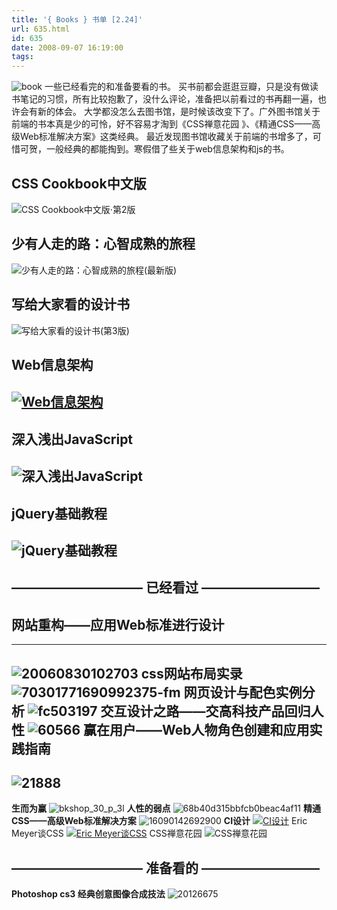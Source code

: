 ```yaml
---
title: '{ Books } 书单 [2.24]'
url: 635.html
id: 635
date: 2008-09-07 16:19:00
tags:
---
```


![book](http://cai13.info/blog_pic/2008/09/book.jpg "book") 一些已经看完的和准备要看的书。 买书前都会逛逛豆瓣，只是没有做读书笔记的习惯，所有比较抱歉了，没什么评论，准备把以前看过的书再翻一遍，也许会有新的体会。 大学都没怎么去图书馆，是时候该改变下了。广外图书馆关于前端的书本真是少的可怜，好不容易才淘到《CSS禅意花园 》、《精通CSS——高级Web标准解决方案》这类经典。 最近发现图书馆收藏关于前端的书增多了，可惜可贺，一般经典的都能掏到。寒假借了些关于web信息架构和js的书。 

**CSS Cookbook中文版**
-------------------

![CSS Cookbook中文版·第2版 ](http://cai13.info/blog_pic/2008/09/20067168-227x300.jpg "CSS Cookbook中文版·第2版 ")

**少有人走的路：心智成熟的旅程**
------------------

![少有人走的路：心智成熟的旅程(最新版)](http://cai13.info/blog_pic/2008/09/9254956-212x300.jpg "少有人走的路：心智成熟的旅程(最新版)")

**写给大家看的设计书**
-------------

![写给大家看的设计书(第3版) ](http://cai13.info/blog_pic/2008/09/20418199-235x300.jpg "写给大家看的设计书(第3版) ")[](http://cai13.info/blog_pic/2008/11/s3338830.jpg)

**Web信息架构**
-----------

[![](http://cai13.info/blog_pic/2008/11/s3338830-228x300.jpg "Web信息架构")](http://cai13.info/blog_pic/2008/11/s3338830.jpg)
-------------------------------------------------------------------------------------------------------------------------

**深入浅出JavaScript**
------------------

**![深入浅出JavaScript](http://cai13.info/blog_pic/2008/09/20161270-236x300.jpg "深入浅出JavaScript")**
-----------------------------------------------------------------------------------------------

**jQuery基础教程**
--------------

**![jQuery基础教程 ](http://cai13.info/blog_pic/2008/09/20246216-237x300.jpg "jQuery基础教程 ")**
-----------------------------------------------------------------------------------------

—————————— 已经看过 —————————
-------------------------

**网站重构——应用Web标准进行设计**
---------------------




-------------------------------------------------

 **![20060830102703](http://cai13.info/blog_pic/2008/09/20060830102703.jpg "20060830102703")** **css网站布局实录** **![70301771690992375-fm](http://cai13.info/blog_pic/2008/09/70301771690992375fm.jpg "70301771690992375-fm")** **网页设计与配色实例分析** ![fc503197](http://cai13.info/blog_pic/2008/09/fc503197.jpg "fc503197") **交互设计之路——交高科技产品回归人性** ![60566](http://cai13.info/blog_pic/2008/09/60566.jpg "60566")   **赢在用户——Web人物角色创建和应用实践指南**
--------------------------------------------------------------------------------------------------------------------------------------------------------------------------------------------------------------------------------------------------------------------------------------------------------------------------------------------------------------------------------------------------------------------------------------

![21888](http://cai13.info/blog_pic/2008/09/21888.jpg "21888")
--------------------------------------------------------------

**生而为赢** ![bkshop_30_p_3l](http://cai13.info/blog_pic/2008/09/bkshop-30-p-3l.jpg "bkshop_30_p_3l") **人性的弱点** ![68b40d315bbfcb0beac4af11](http://cai13.info/blog_pic/2008/09/68b40d315bbfcb0beac4af11.jpg "68b40d315bbfcb0beac4af11") **精通CSS——高级Web标准解决方案** ![16090142692900](http://cai13.info/blog_pic/2008/09/16090142692900.jpg "16090142692900") **CI设计** [![](http://cai13.info/blog_pic/2008/11/9351321-220x300.jpg "CI设计")](http://cai13.info/blog_pic/2008/11/9351321.jpg) Eric Meyer谈CSS [![](http://cai13.info/blog_pic/2008/11/20176096-236x300.jpg "Eric Meyer谈CSS")](http://cai13.info/blog_pic/2008/11/20176096.jpg) CSS禅意花园 ![](http://cai13.info/blog_pic/2008/11/9293450-289x300.jpg "CSS禅意花园")

—————————— 准备看的 —————————
-------------------------

**Photoshop cs3 经典创意图像合成技法** ![20126675](http://cai13.info/blog_pic/2008/09/20126675.jpg "20126675")
